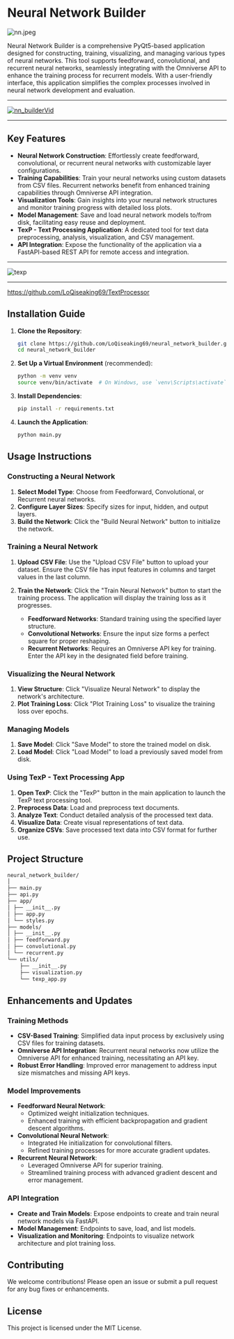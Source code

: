 # Neural Network Builder
![nn.jpeg](https://github.com/LoQiseaking69/neural-network-builder/blob/main/Nn.png)

Neural Network Builder is a comprehensive PyQt5-based application designed for constructing, training, visualizing, and managing various types of neural networks. This tool supports feedforward, convolutional, and recurrent neural networks, seamlessly integrating with the Omniverse API to enhance the training process for recurrent models. With a user-friendly interface, this application simplifies the complex processes involved in neural network development and evaluation.
___
[![nn_builderVid](https://img.youtube.com/vi/GxW3TsPEaGA/0.jpg)](https://www.youtube.com/watch?v=GxW3TsPEaGA)
___

## Key Features

- **Neural Network Construction**: Effortlessly create feedforward, convolutional, or recurrent neural networks with customizable layer configurations.
- **Training Capabilities**: Train your neural networks using custom datasets from CSV files. Recurrent networks benefit from enhanced training capabilities through Omniverse API integration.
- **Visualization Tools**: Gain insights into your neural network structures and monitor training progress with detailed loss plots.
- **Model Management**: Save and load neural network models to/from disk, facilitating easy reuse and deployment.
- **TexP - Text Processing Application**: A dedicated tool for text data preprocessing, analysis, visualization, and CSV management.
- **API Integration**: Expose the functionality of the application via a FastAPI-based REST API for remote access and integration.
___
![texp](https://github.com/LoQiseaking69/neural-network-builder/blob/main/builder.png)
___
https://github.com/LoQiseaking69/TextProcessor

## Installation Guide

1. **Clone the Repository**:
    ```sh
    git clone https://github.com/LoQiseaking69/neural_network_builder.git
    cd neural_network_builder
    ```

2. **Set Up a Virtual Environment** (recommended):
    ```sh
    python -m venv venv
    source venv/bin/activate  # On Windows, use `venv\Scripts\activate`
    ```

3. **Install Dependencies**:
    ```sh
    pip install -r requirements.txt
    ```

4. **Launch the Application**:
    ```sh
    python main.py
    ```

## Usage Instructions

### Constructing a Neural Network

1. **Select Model Type**: Choose from Feedforward, Convolutional, or Recurrent neural networks.
2. **Configure Layer Sizes**: Specify sizes for input, hidden, and output layers.
3. **Build the Network**: Click the "Build Neural Network" button to initialize the network.

### Training a Neural Network

1. **Upload CSV File**: Use the "Upload CSV File" button to upload your dataset. Ensure the CSV file has input features in columns and target values in the last column.
2. **Train the Network**: Click the "Train Neural Network" button to start the training process. The application will display the training loss as it progresses.

    - **Feedforward Networks**: Standard training using the specified layer structure.
    - **Convolutional Networks**: Ensure the input size forms a perfect square for proper reshaping.
    - **Recurrent Networks**: Requires an Omniverse API key for training. Enter the API key in the designated field before training.

### Visualizing the Neural Network

1. **View Structure**: Click "Visualize Neural Network" to display the network's architecture.
2. **Plot Training Loss**: Click "Plot Training Loss" to visualize the training loss over epochs.

### Managing Models

1. **Save Model**: Click "Save Model" to store the trained model on disk.
2. **Load Model**: Click "Load Model" to load a previously saved model from disk.

### Using TexP - Text Processing App

1. **Open TexP**: Click the "TexP" button in the main application to launch the TexP text processing tool.
2. **Preprocess Data**: Load and preprocess text documents.
3. **Analyze Text**: Conduct detailed analysis of the processed text data.
4. **Visualize Data**: Create visual representations of text data.
5. **Organize CSVs**: Save processed text data into CSV format for further use.

## Project Structure

```bash
neural_network_builder/
│
├── main.py
├── api.py
├── app/
│ ├── __init__.py
│ ├── app.py
│ └── styles.py
├── models/
│ ├── __init__.py
│ ├── feedforward.py
│ ├── convolutional.py
│ └── recurrent.py
└── utils/
    ├── __init__.py
    ├── visualization.py
    └── texp_app.py
```
## Enhancements and Updates

### Training Methods

- **CSV-Based Training**: Simplified data input process by exclusively using CSV files for training datasets.
- **Omniverse API Integration**: Recurrent neural networks now utilize the Omniverse API for enhanced training, necessitating an API key.
- **Robust Error Handling**: Improved error management to address input size mismatches and missing API keys.

### Model Improvements

- **Feedforward Neural Network**:
    - Optimized weight initialization techniques.
    - Enhanced training with efficient backpropagation and gradient descent algorithms.
- **Convolutional Neural Network**:
    - Integrated He initialization for convolutional filters.
    - Refined training processes for more accurate gradient updates.
- **Recurrent Neural Network**:
    - Leveraged Omniverse API for superior training.
    - Streamlined training process with advanced gradient descent and error management.

### API Integration

- **Create and Train Models**: Expose endpoints to create and train neural network models via FastAPI.
- **Model Management**: Endpoints to save, load, and list models.
- **Visualization and Monitoring**: Endpoints to visualize network architecture and plot training loss.


## Contributing

We welcome contributions! Please open an issue or submit a pull request for any bug fixes or enhancements.

## License

This project is licensed under the MIT License.
